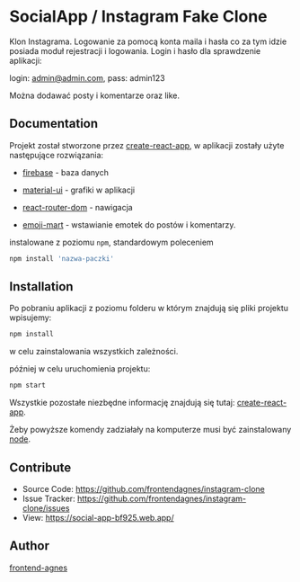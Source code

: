 # SocialApp / Instagram Fake Clone

Klon Instagrama.  Logowanie za pomocą konta maila i hasła co za tym idzie posiada moduł rejestracji i logowania. Login i hasło dla sprawdzenie aplikacji: 

login: admin@admin.com, 
pass: admin123

Można dodawać posty i komentarze oraz like.

## Documentation
Projekt został stworzone przez [create-react-app](https://github.com/facebook/create-react-app), w aplikacji zostały użyte następujące rozwiązania:

* [firebase](https://www.npmjs.com/package/firebase) - baza danych

* [material-ui](https://material-ui.com/) - grafiki w aplikacji

* [react-router-dom](https://reactrouter.com/web/guides/quick-start) - nawigacja

* [emoji-mart](https://github.com/missive/emoji-mart) - wstawianie emotek do postów i komentarzy.

  

instalowane z poziomu `npm`, standardowym poleceniem
```javascript
npm install 'nazwa-paczki'
```
## Installation

Po pobraniu aplikacji z poziomu folderu w którym znajdują się pliki projektu wpisujemy:

```javascript
npm install
```

w celu zainstalowania wszystkich zależności.

później w celu uruchomienia projektu:

```javascript
npm start
```

Wszystkie pozostałe niezbędne informację znajdują się tutaj: [create-react-app](https://github.com/facebook/create-react-app).

Żeby powyższe komendy zadziałały na komputerze musi być zainstalowany [node](https://nodejs.org/en/).


## Contribute
* Source Code: https://github.com/frontendagnes/instagram-clone
* Issue Tracker: https://github.com/frontendagnes/instagram-clone/issues
* View: https://social-app-bf925.web.app/

## Author
[frontend-agnes](https://frontend-agnes.pl)



